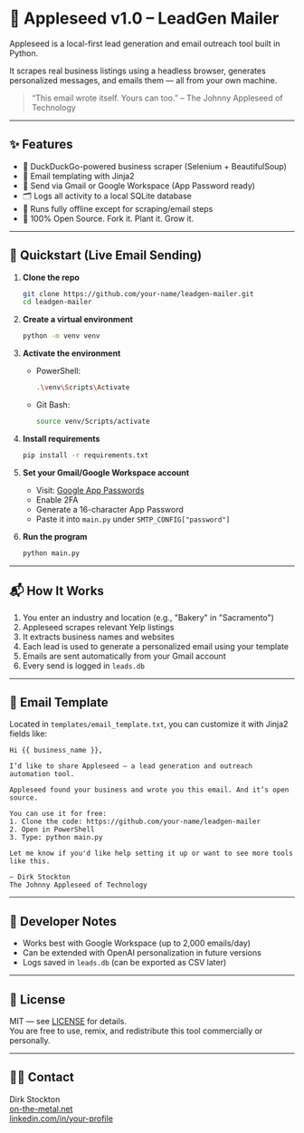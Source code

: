 # 🍎 Appleseed v1.0 – LeadGen Mailer

Appleseed is a local-first lead generation and email outreach tool built in Python.

It scrapes real business listings using a headless browser, generates personalized messages, and emails them — all from your own machine.

> “This email wrote itself. Yours can too.” – The Johnny Appleseed of Technology

---

## ✨ Features

- 🔎 DuckDuckGo-powered business scraper (Selenium + BeautifulSoup)  
- 🧠 Email templating with Jinja2  
- 💌 Send via Gmail or Google Workspace (App Password ready)  
- 🗂 Logs all activity to a local SQLite database  
- 🔧 Runs fully offline except for scraping/email steps  
- 🌱 100% Open Source. Fork it. Plant it. Grow it.

---

## 🚀 Quickstart (Live Email Sending)

1. **Clone the repo**

   ```bash
   git clone https://github.com/your-name/leadgen-mailer.git
   cd leadgen-mailer
   ```

2. **Create a virtual environment**

   ```bash
   python -m venv venv
   ```

3. **Activate the environment**

   - PowerShell:

     ```bash
     .\venv\Scripts\Activate
     ```

   - Git Bash:

     ```bash
     source venv/Scripts/activate
     ```

4. **Install requirements**

   ```bash
   pip install -r requirements.txt
   ```

5. **Set your Gmail/Google Workspace account**

   - Visit: [Google App Passwords](https://myaccount.google.com/apppasswords)
   - Enable 2FA
   - Generate a 16-character App Password
   - Paste it into `main.py` under `SMTP_CONFIG["password"]`

6. **Run the program**

   ```bash
   python main.py
   ```

---

## 📬 How It Works

1. You enter an industry and location (e.g., "Bakery" in "Sacramento")
2. Appleseed scrapes relevant Yelp listings
3. It extracts business names and websites
4. Each lead is used to generate a personalized email using your template
5. Emails are sent automatically from your Gmail account
6. Every send is logged in `leads.db`

---

## 📄 Email Template

Located in `templates/email_template.txt`, you can customize it with Jinja2 fields like:

```
Hi {{ business_name }},

I’d like to share Appleseed — a lead generation and outreach automation tool.

Appleseed found your business and wrote you this email. And it’s open source.

You can use it for free:
1. Clone the code: https://github.com/your-name/leadgen-mailer
2. Open in PowerShell
3. Type: python main.py

Let me know if you'd like help setting it up or want to see more tools like this.

– Dirk Stockton  
The Johnny Appleseed of Technology
```

---

## 🧠 Developer Notes

- Works best with Google Workspace (up to 2,000 emails/day)
- Can be extended with OpenAI personalization in future versions
- Logs saved in `leads.db` (can be exported as CSV later)

---

## 📜 License

MIT — see [LICENSE](./LICENSE) for details.  
You are free to use, remix, and redistribute this tool commercially or personally.

---

## 🧑‍💻 Contact

Dirk Stockton  
[on-the-metal.net](https://on-the-metal.net)  
[linkedin.com/in/your-profile](https://linkedin.com/in/your-profile)
